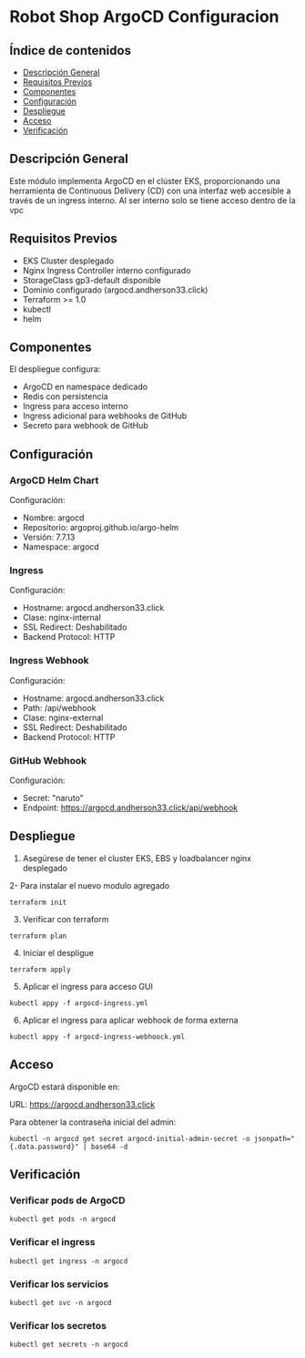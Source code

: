 # Robot Shop ArgoCD Configuracion

## Índice de contenidos
* [Descripción General](#descripcion)
* [Requisitos Previos](#requisitos)
* [Componentes](#componentes)
* [Configuración](#configuracion)
* [Despliegue](#despliegue)
* [Acceso](#acceso)
* [Verificación](#verificacion)

<a name="descripcion"></a>
## Descripción General
Este módulo implementa ArgoCD en el clúster EKS, proporcionando una herramienta de Continuous Delivery (CD) con una interfaz web accesible a través de un ingress interno. Al ser interno solo se tiene acceso dentro de la vpc

<a name="requisitos"></a>
## Requisitos Previos
- EKS Cluster desplegado
- Nginx Ingress Controller interno configurado
- StorageClass gp3-default disponible
- Dominio configurado (argocd.andherson33.click)
- Terraform >= 1.0
- kubectl
- helm

<a name="componentes"></a>
## Componentes
El despliegue configura:
- ArgoCD en namespace dedicado
- Redis con persistencia
- Ingress para acceso interno
- Ingress adicional para webhooks de GitHub
- Secreto para webhook de GitHub

<a name="configuracion"></a>
## Configuración

### ArgoCD Helm Chart
Configuración:
- Nombre: argocd
- Repositorio: argoproj.github.io/argo-helm
- Versión: 7.7.13
- Namespace: argocd


### Ingress
Configuración:
- Hostname: argocd.andherson33.click
- Clase: nginx-internal
- SSL Redirect: Deshabilitado
- Backend Protocol: HTTP

### Ingress Webhook
Configuración:
- Hostname: argocd.andherson33.click
- Path: /api/webhook
- Clase: nginx-external
- SSL Redirect: Deshabilitado
- Backend Protocol: HTTP

### GitHub Webhook
Configuración:
- Secret: "naruto"
- Endpoint: https://argocd.andherson33.click/api/webhook

<a name="despliegue"></a>
## Despliegue
1. Asegúrese de tener el cluster EKS, EBS y loadbalancer nginx desplegado 

2- Para instalar el nuevo modulo agregado
```
terraform init
```
3. Verificar con terraform
```
terraform plan
```
4. Iniciar el despligue
```
terraform apply
```
5. Aplicar el ingress para acceso GUI
```
kubectl appy -f argocd-ingress.yml
```
6. Aplicar el ingress para aplicar webhook de forma externa
```
kubectl appy -f argocd-ingress-webhoock.yml
```

<a name="acceso"></a>
## Acceso

ArgoCD estará disponible en:

URL: https://argocd.andherson33.click

Para obtener la contraseña inicial del admin:
```
kubectl -n argocd get secret argocd-initial-admin-secret -o jsonpath="{.data.password}" | base64 -d
```
<a name="verificacion"></a>
## Verificación

### Verificar pods de ArgoCD
```
kubectl get pods -n argocd
```
### Verificar el ingress
```
kubectl get ingress -n argocd
```
### Verificar los servicios
```
kubectl get svc -n argocd
```
### Verificar los secretos
```
kubectl get secrets -n argocd
```
